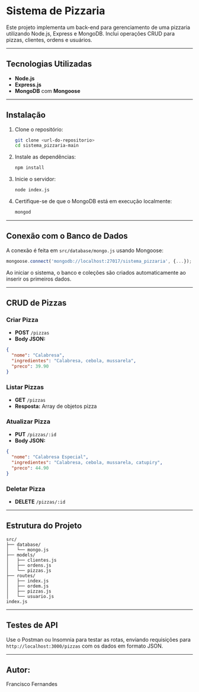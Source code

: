 # Sistema de Pizzaria

Este projeto implementa um back-end para gerenciamento de uma pizzaria utilizando Node.js, Express e MongoDB. Inclui operações CRUD para pizzas, clientes, ordens e usuários.

---

## Tecnologias Utilizadas

* **Node.js**
* **Express.js**
* **MongoDB** com **Mongoose**

---

## Instalação

1. Clone o repositório:

   ```bash
   git clone <url-do-repositorio>
   cd sistema_pizzaria-main
   ```

2. Instale as dependências:

   ```bash
   npm install
   ```

3. Inicie o servidor:

   ```bash
   node index.js
   ```

4. Certifique-se de que o MongoDB está em execução localmente:

   ```bash
   mongod
   ```

---

## Conexão com o Banco de Dados

A conexão é feita em `src/database/mongo.js` usando Mongoose:

```js
mongoose.connect('mongodb://localhost:27017/sistema_pizzaria', {...});
```

Ao iniciar o sistema, o banco e coleções são criados automaticamente ao inserir os primeiros dados.

---

## CRUD de Pizzas

### Criar Pizza

* **POST** `/pizzas`
* **Body JSON:**

```json
{
  "nome": "Calabresa",
  "ingredientes": "Calabresa, cebola, mussarela",
  "preco": 39.90
}
```

### Listar Pizzas

* **GET** `/pizzas`
* **Resposta:** Array de objetos pizza

### Atualizar Pizza

* **PUT** `/pizzas/:id`
* **Body JSON:**

```json
{
  "nome": "Calabresa Especial",
  "ingredientes": "Calabresa, cebola, mussarela, catupiry",
  "preco": 44.90
}
```

### Deletar Pizza

* **DELETE** `/pizzas/:id`

---

## Estrutura do Projeto

```
src/
├── database/
│   └── mongo.js
├── models/
│   ├── clientes.js
│   ├── ordens.js
│   └── pizzas.js
├── routes/
│   ├── index.js
│   ├── ordem.js
│   ├── pizzas.js
│   └── usuario.js
index.js
```

---

## Testes de API

Use o Postman ou Insomnia para testar as rotas, enviando requisições para `http://localhost:3000/pizzas` com os dados em formato JSON.

---
## Autor: 
Francisco Fernandes